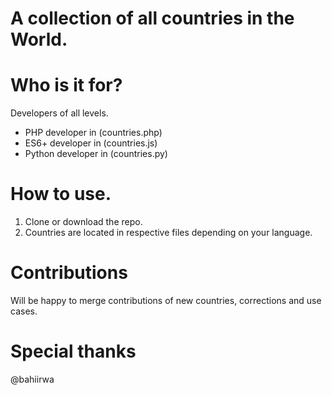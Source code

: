 # A collection of all countries in the World.

# Who is it for?
Developers of all levels.

- PHP developer in (countries.php)
- ES6+ developer in (countries.js)
- Python developer in (countries.py)

# How to use.
1. Clone or download the repo.
2. Countries are located in respective files depending on your language.

# Contributions
Will be happy to merge contributions of new countries, corrections and use cases.

# Special thanks
@bahiirwa
